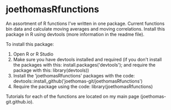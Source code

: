 # joethomasRfunctions
An assortment of R functions I've written in one package. Current functions bin data and calculate moving averages and moving correlations. Install this package in R using devtools (more information in the readme file).

To install this package:

1. Open R or R Studio
2. Make sure you have devtools installed and required (if you don't install the packages with this: install.packages('devtools'); and require the package with this: library(devtools))
3. Install the 'joethomasRfunctions' packages with the code: devtools::install_github('joethomas-git/joethomasRfunctions')
4. Require the package using the code: library(joethomasRfunctions)

Tutorials for each of the functions are located on my main page (joethomas-git.github.io).
